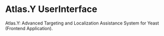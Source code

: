 # Atlas.Y UserInterface

Atlas.Y: Advanced Targeting and Localization Assistance System for Yeast (Frontend Application).